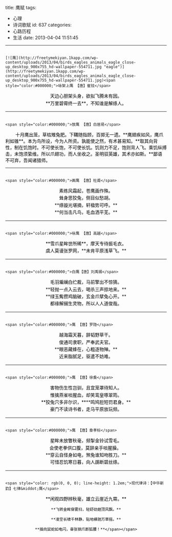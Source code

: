 title: 鹰赋
tags:
  - 心理
  - 诗词歌赋
id: 637
categories:
  - 心路历程
  - 生活
date: 2013-04-04 11:51:45
---

## 
	[![鹰](http://freetymekiyan.1kapp.com/wp-content/uploads/2013/04/birds_eagles_animals_eagle_close-up_desktop_900x755_hd-wallpaper-554711.jpg "eagle")](http://freetymekiyan.1kapp.com/wp-content/uploads/2013/04/birds_eagles_animals_eagle_close-up_desktop_900x755_hd-wallpaper-554711.jpg)<span style="color:#000000;">咏架上鹰 【唐】崔铉</span>

<div style="text-align: center;">
	<span style="color: rgb(0, 0, 0); font-size: 14px; line-height: 1.6em;">天边心胆架头身，</span><span style="color: rgb(0, 0, 0); font-size: 14px; line-height: 1.6em;">欲拟飞腾未有因。</span>
</div>

<div style="text-align: center;">
	<span style="color: rgb(0, 0, 0); font-size: 14px; line-height: 1.6em;">**万里碧霄终一去**，</span><span style="color: rgb(0, 0, 0); font-size: 14px; line-height: 1.6em;">不知谁是解绦人。</span>

* * *

</div>

## 
	<span style="color:#000000;">放鹰 【唐】白居易</span>

<div>
	<span style="font-size:14px;"><span style="color:#000000;">&nbsp; &nbsp; &nbsp; &nbsp; 十月鹰出笼，草枯雉兔肥。下鞲随指顾，百掷无一遗。**鹰翅疾如风，鹰爪利如锥**。本为鸟所设，今为人所资。孰能使之然，有术甚易知。**取其向背性，制在饥饱时。不可使长饱，不可使长饥。饥则力不足，饱则背人飞。乘饥纵搏击，未饱须絷维。所以爪翅功，而人坐收之。圣明驭英雄，其术亦如斯。**鄙语不可弃，吾闻诸猎师。</span></span>

* * *

</div>

## 
	<span style="color:#000000;">画鹰 【唐】杜甫</span>

<div style="text-align: center;">
	<span style="font-size:14px;"><span style="color:#000000;">素练风霜起，</span></span><span style="color: rgb(0, 0, 0); font-size: 14px; line-height: 1.6em;">苍鹰画作殊。</span>
</div>

<div style="text-align: center;">
	<span style="font-size:14px;"><span style="color:#000000;">耸身思狡兔，</span></span><span style="color: rgb(0, 0, 0); font-size: 14px; line-height: 1.6em;">侧目似愁胡。</span>
</div>

<div style="text-align: center;">
	**<span style="color: rgb(0, 0, 0); font-size: 14px; line-height: 1.6em;">绦镟光堪摘，</span><span style="color: rgb(0, 0, 0); font-size: 14px; line-height: 1.6em;">轩楹势可呼。</span>**
</div>

<div style="text-align: center;">
	**<span style="font-size:14px;"><span style="color:#000000;">何当击凡鸟，</span></span><span style="color: rgb(0, 0, 0); font-size: 14px; line-height: 1.6em;">毛血洒平芜。</span>**

* * *

</div>

## 
	<span style="color:#000000;">咏鹰 【唐】高越</span>

<div style="text-align: center;">
	<span style="font-size:14px;"><span style="color:#000000;">**雪爪星眸世所稀**，</span></span><span style="color: rgb(0, 0, 0); font-size: 14px; line-height: 1.6em;">摩天专待振毛衣。</span>
</div>

<div style="text-align: center;">
	<span style="font-size:14px;"><span style="color:#000000;">虞人莫谩张罗网，</span></span>**<span style="color: rgb(0, 0, 0); font-size: 14px; line-height: 1.6em;">未肯平原浅草飞。</span>**

* * *

</div>

## 
	<span style="color:#000000;">白鹰【唐】刘禹锡</span>

<div style="text-align: center;">
	<span style="font-size:14px;"><span style="color:#000000;">毛羽斒斓白纻裁，</span></span><span style="color: rgb(0, 0, 0); font-size: 14px; line-height: 1.6em;">马前擎出不惊猜。</span>
</div>

<div style="text-align: center;">
	**<span style="font-size:14px;"><span style="color:#000000;">轻抛一点入云去，</span></span><span style="color: rgb(0, 0, 0); font-size: 14px; line-height: 1.6em;">喝杀三声掠地来。</span>**
</div>

<div style="text-align: center;">
	**<span style="font-size:14px;"><span style="color:#000000;">绿玉觜攒鸡脑破，</span></span><span style="color: rgb(0, 0, 0); font-size: 14px; line-height: 1.6em;">玄金爪擘兔心开。</span>**
</div>

<div style="text-align: center;">
	<span style="font-size:14px;"><span style="color:#000000;">都缘解搦生灵物，</span></span><span style="color: rgb(0, 0, 0); font-size: 14px; line-height: 1.6em;">所以人人道俊哉。</span>

* * *

</div>

## 
	<span style="color:#000000;">鹰 【唐】罗隐</span>

<div style="text-align: center;">
	<span style="font-size:14px;"><span style="color:#000000;">越海霜天暮，</span></span><span style="color: rgb(0, 0, 0); font-size: 14px; line-height: 1.6em;">辞韬野草干。</span>
</div>

<div style="text-align: center;">
	<span style="font-size:14px;"><span style="color:#000000;">俊通司隶职，</span></span><span style="color: rgb(0, 0, 0); font-size: 14px; line-height: 1.6em;">严奉武夫官。</span>
</div>

<div style="text-align: center;">
	**<span style="font-size:14px;"><span style="color:#000000;">眼恶藏蜂在，</span></span><span style="color: rgb(0, 0, 0); font-size: 14px; line-height: 1.6em;">心粗逐物殚。</span>**
</div>

<div style="text-align: center;">
	<span style="font-size:14px;"><span style="color:#000000;">近来脂腻足，</span></span><span style="color: rgb(0, 0, 0); font-size: 14px; line-height: 1.6em;">驱遣不妨难。</span>

* * *

</div>

## 
	<span style="color:#000000;">鹰 【唐】徐夤</span>

<div style="text-align: center;">
	<span style="font-size:14px;"><span style="color:#000000;">害物伤生性岂驯，</span></span><span style="color: rgb(0, 0, 0); font-size: 14px; line-height: 1.6em;">且宜笼罩待知人。</span>
</div>

<div style="text-align: center;">
	<span style="font-size:14px;"><span style="color:#000000;">惟擒燕雀啖腥血，</span></span><span style="color: rgb(0, 0, 0); font-size: 14px; line-height: 1.6em;">却笑鸾皇啄翠筠。</span>
</div>

<div style="text-align: center;">
	<span style="font-size:14px;"><span style="color:#000000;">**狡兔穴多非尔识，**</span></span>**<span style="color: rgb(0, 0, 0); font-size: 14px; line-height: 1.6em;">鸣鸠脰短罚君身。</span>**
</div>

<div style="text-align: center;">
	<span style="font-size:14px;"><span style="color:#000000;">豪门不读诗书者，</span></span><span style="color: rgb(0, 0, 0); font-size: 14px; line-height: 1.6em;">走马平原放玩频。</span>

* * *

</div>

## 
	<span style="color:#000000;">鹰 【唐】章孝标</span>

<div style="text-align: center;">
	<span style="color: rgb(0, 0, 0); font-size: 14px; line-height: 1.6em;">星眸未放瞥秋毫，</span><span style="line-height: 1.6em; font-size: 14px;"><span style="color:#000000;">频掣金铃试雪毛</span></span><span style="color: rgb(0, 0, 0); font-size: 14px; line-height: 1.6em;">。</span>
</div>

<div style="text-align: center;">
	<span style="color: rgb(0, 0, 0); font-size: 14px; line-height: 1.6em;">会使老拳供口腹，</span><span style="color: rgb(0, 0, 0); font-size: 14px; line-height: 1.6em;">莫辞亲手啖腥臊。&nbsp;</span>
</div>

<div style="text-align: center;">
	**<span style="color: rgb(0, 0, 0); font-size: 14px; line-height: 1.6em;">穿云自怪身如电，</span><span style="color: rgb(0, 0, 0); font-size: 14px; line-height: 1.6em;">煞兔谁知吻胜刀。</span>**
</div>

<div style="text-align: center;">
	<span style="color: rgb(0, 0, 0); font-size: 14px; line-height: 1.6em;">可惜忍饥寒日暮，</span><span style="color: rgb(0, 0, 0); font-size: 14px; line-height: 1.6em;">向人鵮断碧丝绦。</span>

* * *

</div>

## 
	<span style="color: rgb(0, 0, 0); line-height: 1.2em;">现代律诗：【中华新韵】七律&middot;鹰</span>

<div style="text-align: center;">
	<span style="font-size:14px;"><span style="color:#000000;">**闲观四野辨秋毫，雄立云崖近九霄。**

	**飞转金眸穿雾扫，轻舒劲翅顶风飘。**

	**凌空长啸千林静，贴地横驰万草摇。**

	**插向鼠蛇如电闪，奋张钢爪断狐腰！**</span></span>
</div>